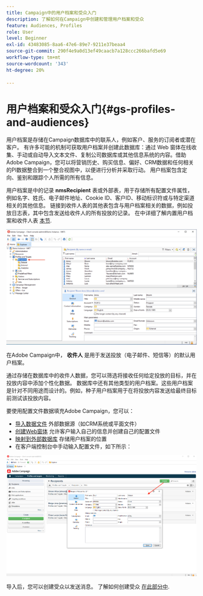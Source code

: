 ```yaml
---
title: Campaign中的用户档案和受众入门
description: 了解如何在Campaign中创建和管理用户档案和受众
feature: Audiences, Profiles
role: User
level: Beginner
exl-id: 43483085-8aa6-47e6-89e7-9211e37beaa4
source-git-commit: 290f4e9a0d13ef49caacb7a128ccc266bafd5e69
workflow-type: tm+mt
source-wordcount: '343'
ht-degree: 20%

---
```


# 用户档案和受众入门{#gs-profiles-and-audiences}

用户档案是存储在Campaign数据库中的联系人，例如客户、服务的订阅者或潜在客户。 有许多可能的机制可获取用户档案并创建此数据库：通过 Web 窗体在线收集、手动或自动导入文本文件、复制公司数据库或其他信息系统的内容。借助Adobe Campaign，您可以将营销历史、购买信息、偏好、CRM数据和任何相关的PI数据整合到一个整合视图中，以便进行分析并采取行动。 用户档案包含定向、鉴别和跟踪个人所需的所有信息。



用户档案是中的记录 **nmsRecipient** 表或外部表，用于存储所有配置文件属性，例如名字、姓氏、电子邮件地址、Cookie ID、客户ID、移动标识符或与特定渠道相关的其他信息。 链接到收件人表的其他表包含与用户档案相关的数据，例如投放日志表，其中包含发送给收件人的所有投放的记录。 在中详细了解内置用户档案和收件人表 [本节](../dev/datamodel.md#ootb-profiles).

![](assets/recipients-in-explorer.png)

在Adobe Campaign中， **收件人** 是用于发送投放（电子邮件、短信等）的默认用户档案。

通过存储在数据库中的收件人数据，您可以筛选将接收任何给定投放的目标，并在投放内容中添加个性化数据。 数据库中还有其他类型的用户档案。这些用户档案是针对不同用途而设计的。例如，种子用户档案用于在将投放内容发送给最终目标前测试该投放内容。

要使用配置文件数据填充Adobe Campaign，您可以：

* [导入数据文件](../start/import.md) 外部数据源（如CRM系统或平面文件）
* [创建Web窗体](../dev/webapps.md) 允许客户输入自己的信息并创建自己的配置文件
* [映射到外部数据库](../connect/fda.md) 存储用户档案的位置
* 在客户端控制台中手动输入配置文件，如下所示：

![](assets/create-profile.png)

<!--You can also select your message audience in an external file: recipients are stored not in the database, but in files. These are known as “external” deliveries. These contacts can be imported or not in Adobe Campaign. [Learn more](external-profiles.md).-->

导入后，您可以创建受众以发送消息。 了解如何创建受众 [在此部分中](create-audiences.md).
